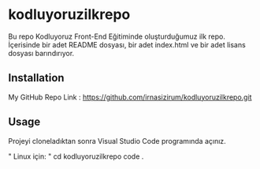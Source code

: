 # kodluyoruzilkrepo
Bu repo Kodluyoruz Front-End Eğitiminde oluşturduğumuz ilk repo. İçerisinde bir adet README dosyası, bir adet index.html ve bir adet lisans dosyası barındırıyor.

## Installation
My GitHub Repo Link : https://github.com/irnasizirum/kodluyoruzilkrepo.git

## Usage
Projeyi cloneladıktan sonra Visual Studio Code programında açınız.

" Linux için: 
" cd kodluyoruzilkrepo code .
